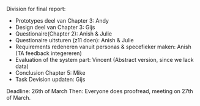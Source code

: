 Division for final report:
- Prototypes deel van Chapter 3: Andy
- Design deel van Chapter 3: Gijs
- Questionaire(Chapter 2): Anish & Julie
- Questionaire uitsturen (z11 doen): Anish & Julie
- Requirements redeneren vanuit personas & specefieker maken: Anish (TA feedback integereren)
- Evaluation of the system part: Vincent (Abstract version, since we lack data)
- Conclusion Chapter 5:  Mike
- Task Devision updaten: Gijs

Deadline: 26th of March
Then: Everyone does proofread, meeting on 27th of March.